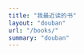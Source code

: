 ```yaml
---
title: "我最近读的书"
layout: "douban"
url: "/books/"
summary: "douban"
---
```


<div id="douban-latest"></div>

<script type="text/javascript" src="https://www.douban.com/service/badge/59715677/?selection=favorite&amp;picsize=small&amp;show=collection&amp;n=20&amp;hidelogo=on&amp;cat=book&amp;columns=5"></script>
